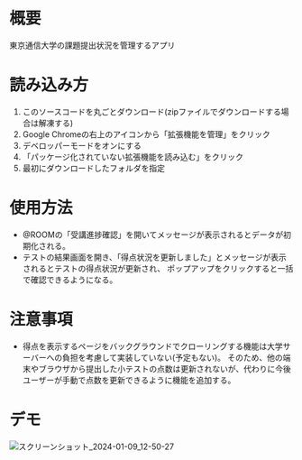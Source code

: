# 概要

東京通信大学の課題提出状況を管理するアプリ

# 読み込み方

1. このソースコードを丸ごとダウンロード(zipファイルでダウンロードする場合は解凍する)    
2. Google Chromeの右上のアイコンから「拡張機能を管理」をクリック  
3. デベロッパーモードをオンにする  
4. 「パッケージ化されていない拡張機能を読み込む」をクリック  
5. 最初にダウンロードしたフォルダを指定
 
# 使用方法

* @ROOMの「受講進捗確認」を開いてメッセージが表示されるとデータが初期化される。
* テストの結果画面を開き、「得点状況を更新しました」とメッセージが表示されるとテストの得点状況が更新され、  ポップアップをクリックすると一括で確認できるようになる。

# 注意事項
* 得点を表示するページをバックグラウンドでクローリングする機能は大学サーバーへの負担を考慮して実装していない(予定もない)。
そのため、他の端末やブラウザから提出した小テストの点数は更新されないが、代わりに今後ユーザーが手動で点数を更新できるように機能を追加する。

# デモ

![スクリーンショット_2024-01-09_12-50-27](https://github.com/manabeai/tou_manager/assets/100462113/318027e6-4919-4b1c-8c18-f3be8c9e8964)
